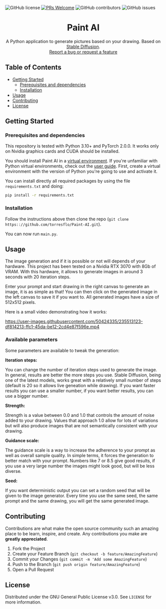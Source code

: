 ![GitHub license](https://img.shields.io/github/license/torresflo/Paint-AI.svg)
[![PRs Welcome](https://img.shields.io/badge/PRs-welcome-brightgreen.svg)](http://makeapullrequest.com)
![GitHub contributors](https://img.shields.io/github/contributors/torresflo/Paint-AI.svg)
![GitHub issues](https://img.shields.io/github/issues/torresflo/Paint-AI.svg)

<p align="center">
  <h1 align="center">Paint AI</h3>

  <p align="center">
    A Python application to generate pictures based on your drawing.
    Based on <a href="https://github.com/CompVis/stable-diffusion">Stable Diffusion</a>.
    <br />
    <a href="https://github.com/torresflo/Paint-AI/issues">Report a bug or request a feature</a>
  </p>
</p>

## Table of Contents

* [Getting Started](#getting-started)
  * [Prerequisites and dependencies](#prerequisites-and-dependencies)
  * [Installation](#installation)
* [Usage](#usage)
* [Contributing](#contributing)
* [License](#license)

## Getting Started

### Prerequisites and dependencies

This repository is tested with Python 3.10+ and PyTorch 2.0.0. It works only on Nvidia graphics cards and CUDA should be installed.

You should install Paint AI in a [virtual environment](https://docs.python.org/3/library/venv.html). If you're unfamiliar with Python virtual environments, check out the [user guide](https://packaging.python.org/guides/installing-using-pip-and-virtual-environments/).
First, create a virtual environment with the version of Python you're going to use and activate it.

You can install directly all required packages by using the file `requirements.txt` and doing:
```bash
pip install -r requirements.txt
```

### Installation

Follow the instructions above then clone the repo (`git clone https:://github.com/torresflo/Paint-AI.git`). 

You can now run `main.py`.

## Usage

The image generation and if it is possible or not will depends of your hardware.
This project has been tested on a Nvidia RTX 3070 with 8Gb of VRAM. With this hardware, it allows to generate images in around 3 seconds with 20 iteration steps.

Enter your prompt and start drawing in the right canvas to generate an image, it is as simple as that!
You can then click on the generated image in the left canvas to save it if you want to.
All generated images have a size of 512x512 pixels.

Here is a small video demonstrating how it works:

https://user-images.githubusercontent.com/50424335/235513123-df814213-ffc1-45da-be12-2cd4e87f596e.mp4

### Available parameters ###

Some parameters are available to tweak the generation:

**Iteration steps:**

You can change the number of iteration steps used to generate the image. In general, results are better the more steps you use. Stable Diffusion, being one of the latest models, works great with a relatively small number of steps (default is 20 so it allows live geneation while drawing). If you want faster results you can use a smaller number, if you want better results, you can use a bigger number.

**Strength:**

Strength is a value between 0.0 and 1.0 that controls the amount of noise added to your drawing. Values that approach 1.0 allow for lots of variations but will also produce images that are not semantically consistent with your drawing.

**Guidance scale:**

The guidance scale is a way to increase the adherence to your prompt as well as overall sample quality. In simple terms, it forces the generation to better match with your prompt. Numbers like 7 or 8.5 give good results, if you use a very large number the images might look good, but will be less diverse.

**Seed:**

If you want deterministic output you can set a random seed that will be given to the image generator. Every time you use the same seed, the same prompt and the same drawing, you will get the same generated image.

## Contributing

Contributions are what make the open source community such an amazing place to be learn, inspire, and create. Any contributions you make are **greatly appreciated**.

1. Fork the Project
2. Create your Feature Branch (`git checkout -b feature/AmazingFeature`)
3. Commit your Changes (`git commit -m 'Add some AmazingFeature`)
4. Push to the Branch (`git push origin feature/AmazingFeature`)
5. Open a Pull Request

<!-- LICENSE -->
## License

Distributed under the GNU General Public License v3.0. See `LICENSE` for more information.
